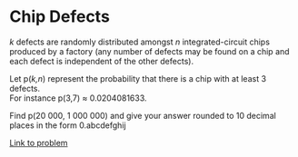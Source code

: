 # Chip Defects

<p>
<var>k</var> defects are randomly distributed amongst <var>n</var> integrated-circuit chips produced by a factory (any number of defects may be found on a chip and each defect is independent of the other defects).
</p>
<p>
Let p(<var>k,n</var>) represent the probability that there is a chip with at least 3 defects.<br />
For instance p(3,7) ≈ 0.0204081633.
</p>
<p>
Find p(20 000, 1 000 000) and give your answer rounded to 10 decimal places in the form 0.abcdefghij
</p>

[Link to problem](https://projecteuler.net/problem=307)

